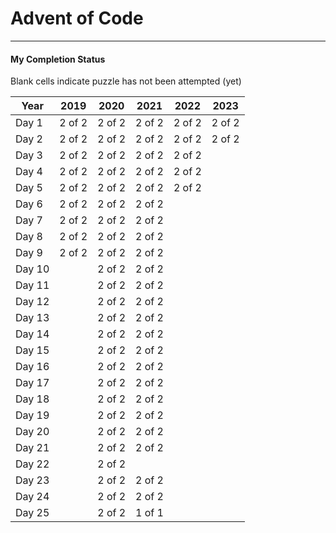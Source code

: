 # Advent of Code
---
#### My Completion Status
Blank cells indicate puzzle has not been attempted (yet)

| Year   | 2019   | 2020   | 2021   | 2022   | 2023   |
|--------|--------|--------|--------|--------|--------|
| Day 1  | 2 of 2 | 2 of 2 | 2 of 2 | 2 of 2 | 2 of 2 |
| Day 2  | 2 of 2 | 2 of 2 | 2 of 2 | 2 of 2 | 2 of 2 |
| Day 3  | 2 of 2 | 2 of 2 | 2 of 2 | 2 of 2 |        |
| Day 4  | 2 of 2 | 2 of 2 | 2 of 2 | 2 of 2 |        |
| Day 5  | 2 of 2 | 2 of 2 | 2 of 2 | 2 of 2 |        |
| Day 6  | 2 of 2 | 2 of 2 | 2 of 2 |        |        |
| Day 7  | 2 of 2 | 2 of 2 | 2 of 2 |        |        |
| Day 8  | 2 of 2 | 2 of 2 | 2 of 2 |        |        |
| Day 9  | 2 of 2 | 2 of 2 | 2 of 2 |        |        |
| Day 10 |        | 2 of 2 | 2 of 2 |        |        |
| Day 11 |        | 2 of 2 | 2 of 2 |        |        |
| Day 12 |        | 2 of 2 | 2 of 2 |        |        |
| Day 13 |        | 2 of 2 | 2 of 2 |        |        |
| Day 14 |        | 2 of 2 | 2 of 2 |        |        |
| Day 15 |        | 2 of 2 | 2 of 2 |        |        |
| Day 16 |        | 2 of 2 | 2 of 2 |        |        |
| Day 17 |        | 2 of 2 | 2 of 2 |        |        |
| Day 18 |        | 2 of 2 | 2 of 2 |        |        |
| Day 19 |        | 2 of 2 | 2 of 2 |        |        |
| Day 20 |        | 2 of 2 | 2 of 2 |        |        |
| Day 21 |        | 2 of 2 | 2 of 2 |        |        |
| Day 22 |        | 2 of 2 |        |        |        |
| Day 23 |        | 2 of 2 | 2 of 2 |        |        |
| Day 24 |        | 2 of 2 | 2 of 2 |        |        |
| Day 25 |        | 2 of 2 | 1 of 1 |        |        |

